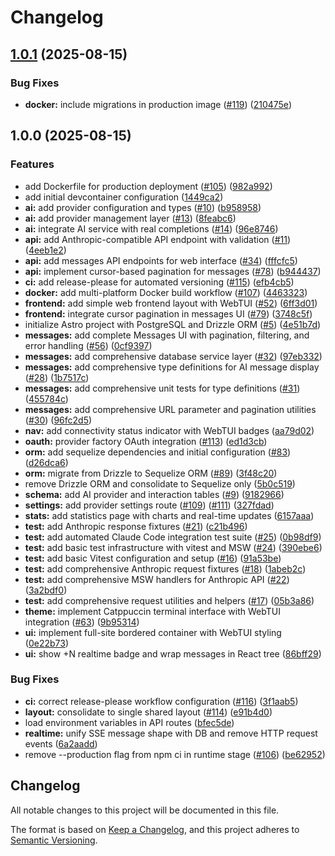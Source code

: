 # Changelog

## [1.0.1](https://github.com/fx/salacia/compare/v1.0.0...v1.0.1) (2025-08-15)


### Bug Fixes

* **docker:** include migrations in production image ([#119](https://github.com/fx/salacia/issues/119)) ([210475e](https://github.com/fx/salacia/commit/210475e3e37a4240f085d45c32b20d5e3e83d5d7))

## 1.0.0 (2025-08-15)


### Features

* add Dockerfile for production deployment ([#105](https://github.com/fx/salacia/issues/105)) ([982a992](https://github.com/fx/salacia/commit/982a992c733d5ba33d34a856d9b967ec341a183e))
* add initial devcontainer configuration ([1449ca2](https://github.com/fx/salacia/commit/1449ca26a4bbb9faa6cfa9ccb942ff48c5c5573d))
* **ai:** add provider configuration and types ([#10](https://github.com/fx/salacia/issues/10)) ([b958958](https://github.com/fx/salacia/commit/b958958d7eaa5dcce32f12d10e03d09f64dc699b))
* **ai:** add provider management layer ([#13](https://github.com/fx/salacia/issues/13)) ([8feabc6](https://github.com/fx/salacia/commit/8feabc68c534233e3681d577256d0091bb9843f2))
* **ai:** integrate AI service with real completions ([#14](https://github.com/fx/salacia/issues/14)) ([96e8746](https://github.com/fx/salacia/commit/96e874645692c6c32e465820984b5a537aa203f4))
* **api:** add Anthropic-compatible API endpoint with validation ([#11](https://github.com/fx/salacia/issues/11)) ([4eeb1e2](https://github.com/fx/salacia/commit/4eeb1e2660acec5dbc172ab46304a7bce1f580c8))
* **api:** add messages API endpoints for web interface ([#34](https://github.com/fx/salacia/issues/34)) ([fffcfc5](https://github.com/fx/salacia/commit/fffcfc5caf87584c79d9f910d77267e61fdab0a2))
* **api:** implement cursor-based pagination for messages ([#78](https://github.com/fx/salacia/issues/78)) ([b944437](https://github.com/fx/salacia/commit/b94443733ad80fd2801171b91d739fcb50d277f9))
* **ci:** add release-please for automated versioning ([#115](https://github.com/fx/salacia/issues/115)) ([efb4cb5](https://github.com/fx/salacia/commit/efb4cb51295840019c0daef677d9076dd4e45cb3))
* **docker:** add multi-platform Docker build workflow ([#107](https://github.com/fx/salacia/issues/107)) ([4463323](https://github.com/fx/salacia/commit/44633238e752e823d2f6ea6ee0e427db9529ec17))
* **frontend:** add simple web frontend layout with WebTUI ([#52](https://github.com/fx/salacia/issues/52)) ([6ff3d01](https://github.com/fx/salacia/commit/6ff3d013200af678e64a0d93cd41751a6b82cecf))
* **frontend:** integrate cursor pagination in messages UI ([#79](https://github.com/fx/salacia/issues/79)) ([3748c5f](https://github.com/fx/salacia/commit/3748c5fb8a57ae185f8fcb2ee1bd64777c79177a))
* initialize Astro project with PostgreSQL and Drizzle ORM ([#5](https://github.com/fx/salacia/issues/5)) ([4e51b7d](https://github.com/fx/salacia/commit/4e51b7d7908cd5b81dbaa1dfa23f2090abb73caa))
* **messages:** add complete Messages UI with pagination, filtering, and error handling ([#56](https://github.com/fx/salacia/issues/56)) ([0cf9397](https://github.com/fx/salacia/commit/0cf93976ed39632fb4599f77cca84672c6c87303))
* **messages:** add comprehensive database service layer ([#32](https://github.com/fx/salacia/issues/32)) ([97eb332](https://github.com/fx/salacia/commit/97eb332ef932f84ebbc6a7139f0dab6ad2d9a60a))
* **messages:** add comprehensive type definitions for AI message display ([#28](https://github.com/fx/salacia/issues/28)) ([1b7517c](https://github.com/fx/salacia/commit/1b7517cc1b7ea2a1049144ef90750cbd5929acd6))
* **messages:** add comprehensive unit tests for type definitions ([#31](https://github.com/fx/salacia/issues/31)) ([455784c](https://github.com/fx/salacia/commit/455784cbe67c7e2c6b8d86f57eeb7004b3c14656))
* **messages:** add comprehensive URL parameter and pagination utilities ([#30](https://github.com/fx/salacia/issues/30)) ([96fc2d5](https://github.com/fx/salacia/commit/96fc2d55404f963263e29c213c1aa4ddbbf7832c))
* **nav:** add connectivity status indicator with WebTUI badges ([aa79d02](https://github.com/fx/salacia/commit/aa79d028dcbd5a8ba93735c281de79c56335deac))
* **oauth:** provider factory OAuth integration ([#113](https://github.com/fx/salacia/issues/113)) ([ed1d3cb](https://github.com/fx/salacia/commit/ed1d3cbdeabf511a88a7887b92c765fc9a8d4c3c))
* **orm:** add sequelize dependencies and initial configuration ([#83](https://github.com/fx/salacia/issues/83)) ([d26dca6](https://github.com/fx/salacia/commit/d26dca68d3263f1454bc026c2b6993082e44d2cd))
* **orm:** migrate from Drizzle to Sequelize ORM ([#89](https://github.com/fx/salacia/issues/89)) ([3f48c20](https://github.com/fx/salacia/commit/3f48c2076517c2edcba32a43a2df0cef669342c6))
* remove Drizzle ORM and consolidate to Sequelize only ([5b0c519](https://github.com/fx/salacia/commit/5b0c51978af8e5f9ee3aee81a37394608d80d434))
* **schema:** add AI provider and interaction tables ([#9](https://github.com/fx/salacia/issues/9)) ([9182966](https://github.com/fx/salacia/commit/9182966d2d0ca6c99e72456a0cdec947941375fc))
* **settings:** add provider settings route ([#109](https://github.com/fx/salacia/issues/109)) ([#111](https://github.com/fx/salacia/issues/111)) ([327fdad](https://github.com/fx/salacia/commit/327fdad6b98d699db1476b57b780ca86e2bbbf90))
* **stats:** add statistics page with charts and real-time updates ([6157aaa](https://github.com/fx/salacia/commit/6157aaab9390030d277d73a8958c76057ba6f2c0))
* **test:** add Anthropic response fixtures ([#21](https://github.com/fx/salacia/issues/21)) ([c21b496](https://github.com/fx/salacia/commit/c21b496edde41ed651e8703317a878f9d7ff751c))
* **test:** add automated Claude Code integration test suite ([#25](https://github.com/fx/salacia/issues/25)) ([0b98df9](https://github.com/fx/salacia/commit/0b98df962613b29758e954c6e9a962ef6a7f81df))
* **test:** add basic test infrastructure with vitest and MSW ([#24](https://github.com/fx/salacia/issues/24)) ([390ebe6](https://github.com/fx/salacia/commit/390ebe6eb71f6ee774f5fa88579753c3d3f63c8e))
* **test:** add basic Vitest configuration and setup ([#16](https://github.com/fx/salacia/issues/16)) ([91a53be](https://github.com/fx/salacia/commit/91a53bef39b566e7efcecf9e19b0a3831b4242da))
* **test:** add comprehensive Anthropic request fixtures ([#18](https://github.com/fx/salacia/issues/18)) ([1abeb2c](https://github.com/fx/salacia/commit/1abeb2cb7971e08d72f240740362341a8409bed3))
* **test:** add comprehensive MSW handlers for Anthropic API ([#22](https://github.com/fx/salacia/issues/22)) ([3a2bdf0](https://github.com/fx/salacia/commit/3a2bdf0f118c51afad3ad3b5830a9cc261113904))
* **test:** add comprehensive request utilities and helpers ([#17](https://github.com/fx/salacia/issues/17)) ([05b3a86](https://github.com/fx/salacia/commit/05b3a86c296a45af38c103b9b4b9f037289f85d6))
* **theme:** implement Catppuccin terminal interface with WebTUI integration ([#63](https://github.com/fx/salacia/issues/63)) ([9b95314](https://github.com/fx/salacia/commit/9b9531498d5d7ef23e1ac1eb03181aa2cdfdf17a))
* **ui:** implement full-site bordered container with WebTUI styling ([0e22b73](https://github.com/fx/salacia/commit/0e22b73bcc9010413c58cb0d9f9c7b6f7461dadc))
* **ui:** show +N realtime badge and wrap messages in React tree ([86bff29](https://github.com/fx/salacia/commit/86bff29a5677d09fddd0f37c57a02ab5e7afb0a9))


### Bug Fixes

* **ci:** correct release-please workflow configuration ([#116](https://github.com/fx/salacia/issues/116)) ([3f1aab5](https://github.com/fx/salacia/commit/3f1aab5d370b9213d1bb9c4cb833ca2c41262c88))
* **layout:** consolidate to single shared layout ([#114](https://github.com/fx/salacia/issues/114)) ([e91b4d0](https://github.com/fx/salacia/commit/e91b4d079c4523a359989b8127059da692f5e610))
* load environment variables in API routes ([bfec5de](https://github.com/fx/salacia/commit/bfec5de94a48b0864fcd9be0cb914a65c21f1398))
* **realtime:** unify SSE message shape with DB and remove HTTP request events ([6a2aadd](https://github.com/fx/salacia/commit/6a2aadd8adbdb3f5f16a610c3830c1ec1ea952ef))
* remove --production flag from npm ci in runtime stage ([#106](https://github.com/fx/salacia/issues/106)) ([be62952](https://github.com/fx/salacia/commit/be629526a4bd003cc12f49d9e2da2f29ba3b45ad))

## Changelog

All notable changes to this project will be documented in this file.

The format is based on [Keep a Changelog](https://keepachangelog.com/en/1.0.0/),
and this project adheres to [Semantic Versioning](https://semver.org/spec/v2.0.0.html).
